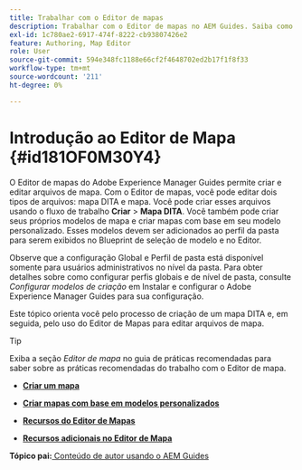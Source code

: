 ```yaml
---
title: Trabalhar com o Editor de mapas
description: Trabalhar com o Editor de mapas no AEM Guides. Saiba como criar e editar um arquivo de mapa no editor de mapa do AEM.
exl-id: 1c780ae2-6917-474f-8222-cb93807426e2
feature: Authoring, Map Editor
role: User
source-git-commit: 594e348fc1188e66cf2f4648702ed2b17f1f8f33
workflow-type: tm+mt
source-wordcount: '211'
ht-degree: 0%

---
```


# Introdução ao Editor de Mapa {#id181OF0M30Y4}

O Editor de mapas do Adobe Experience Manager Guides permite criar e editar arquivos de mapa. Com o Editor de mapas, você pode editar dois tipos de arquivos: mapa DITA e mapa. Você pode criar esses arquivos usando o fluxo de trabalho **Criar** \> **Mapa DITA**. Você também pode criar seus próprios modelos de mapa e criar mapas com base em seu modelo personalizado. Esses modelos devem ser adicionados ao perfil da pasta para serem exibidos no Blueprint de seleção de modelo e no Editor.

Observe que a configuração Global e Perfil de pasta está disponível somente para usuários administrativos no nível da pasta. Para obter detalhes sobre como configurar perfis globais e de nível de pasta, consulte *Configurar modelos de criação* em Instalar e configurar o Adobe Experience Manager Guides para sua configuração.

<!------------------------------------

The Map Editor comes in two modes — the Basic Map Editor and the Advanced Map Editor. The Basic Map Editor is available only through configuration. If your administrator has enabled it, then only the Basic Map Editor will be available for use. By default, all new maps are opened for editing in the Advanced Map Editor. The Advanced Map Editor is available within the Editor itself, which is used for editing DITA topic files.

-------->

Este tópico orienta você pelo processo de criação de um mapa DITA e, em seguida, pelo uso do Editor de Mapas para editar arquivos de mapa.

>[!TIP]
>
> Exiba a seção *Editor de mapa* no guia de práticas recomendadas para saber sobre as práticas recomendadas do trabalho com o Editor de mapa.

- **[Criar um mapa](map-editor-create-map.md)**

- **[Criar mapas com base em modelos personalizados](create-maps-customized-templates.md)**

- **[Recursos do Editor de Mapas](map-editor-advanced-map-editor.md)**

- **[Recursos adicionais no Editor de Mapa](map-editor-other-features.md)**


**Tópico pai:**[ Conteúdo de autor usando o AEM Guides](authoring-content-xml-doc.md)
